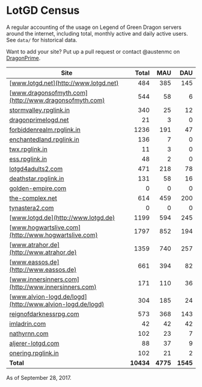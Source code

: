 # LotGD Census
A regular accounting of the usage on Legend of Green Dragon servers around the internet, including total, monthly active and daily active users. See `data/` for historical data.

Want to add your site? Put up a pull request or contact @austenmc on [DragonPrime](http://dragonprime.net).


Site | Total | MAU | DAU
--- | ---:| ---:| ---:
[www.lotgd.net](http://www.lotgd.net)|484|385|145
[www.dragonsofmyth.com](http://www.dragonsofmyth.com)|544|58|6
[stormvalley.rpglink.in](http://stormvalley.rpglink.in)|340|25|12
[dragonprimelogd.net](http://dragonprimelogd.net)|21|3|0
[forbiddenrealm.rpglink.in](http://forbiddenrealm.rpglink.in)|1236|191|47
[enchantedland.rpglink.in](http://enchantedland.rpglink.in)|136|7|0
[twx.rpglink.in](http://twx.rpglink.in)|11|3|0
[ess.rpglink.in](http://ess.rpglink.in)|48|2|0
[lotgd4adults2.com](http://lotgd4adults2.com)|471|218|78
[deathstar.rpglink.in](http://deathstar.rpglink.in)|131|58|16
[golden-empire.com](http://golden-empire.com)|0|0|0
[the-complex.net](http://the-complex.net)|614|459|200
[tynastera2.com](http://tynastera2.com)|0|0|0
[www.lotgd.de](http://www.lotgd.de)|1199|594|245
[www.hogwartslive.com](http://www.hogwartslive.com)|1797|852|194
[www.atrahor.de](http://www.atrahor.de)|1359|740|257
[www.eassos.de](http://www.eassos.de)|661|394|82
[www.innersinners.com](http://www.innersinners.com)|171|110|36
[www.alvion-logd.de/logd](http://www.alvion-logd.de/logd)|304|185|24
[reignofdarknessrpg.com](http://reignofdarknessrpg.com)|573|368|143
[imladrin.com](http://imladrin.com)|42|42|42
[nathyrnn.com](http://nathyrnn.com)|102|23|7
[aljerer-lotgd.com](http://aljerer-lotgd.com)|88|37|9
[onering.rpglink.in](http://onering.rpglink.in)|102|21|2
**Total**|**10434**|**4775**|**1545**

As of September 28, 2017.
